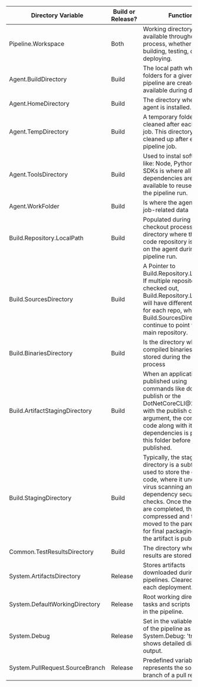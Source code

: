 | Directory Variable              | Build or Release? | Function                                                                                                                                                                                                                                                                                             | Example               |
|---------------------------------|-------------------|------------------------------------------------------------------------------------------------------------------------------------------------------------------------------------------------------------------------------------------------------------------------------------------------------|-----------------------|
| Pipeline.Workspace              | Both              | Working directory, available throughout the process, whether you're building, testing, or deploying.                                                                                                                                                                                                 | D:\a\1                |
| Agent.BuildDirectory            | Build             | The local path where all folders for a given build pipeline are created. Not available during deploy.                                                                                                                                                                                                | D:\a\1                |
| Agent.HomeDirectory             | Build             | The directory where the agent is installed.                                                                                                                                                                                                                                                          | D:\agent              |
| Agent.TempDirectory             | Build             | A temporary folder cleaned after each pipeline job. This directory is cleaned up after each pipeline job.                                                                                                                                                                                            | D:\agent\_work\_temp  |
| Agent.ToolsDirectory            | Build             | Used to instal software like: Node, Python and NET SDKs is where all these dependencies are available to reuse across the pipeline run.                                                                                                                                                              | D:\agent\_work\_tool  |
| Agent.WorkFolder                | Build             | Is where the agent stores job-related data                                                                                                                                                                                                                                                           | D:\agent\_work        |
| Build.Repository.LocalPath      | Build             | Populated during the checkout process is the directory where the source code repository is cloned on the agent during a pipeline run.                                                                                                                                                                | D:\a\1\s              |
| Build.SourcesDirectory          | Build             | A Pointer to Build.Repository.LocalPath. If multiple repositories are checked out, Build.Repository.LocalPath will have different values for each repo, while Build.SourcesDirectory will continue to point to the main repository.                                                                  | D:\a\1\s              |
| Build.BinariesDirectory         | Build             | Is the directory where compiled binaries are stored during the build process                                                                                                                                                                                                                         | D:\a\1\b              |
| Build.ArtifactStagingDirectory  | Build             | When an application is published using commands like dotnet publish or the DotNetCoreCLI@2 task with the publish command argument, the compiled code along with its dependencies is placed in this folder before it is published.                                                                    | D:\a\1\a              |
| Build.StagingDirectory          | Build             | Typically, the staging directory is a subfolder used to store the compiled code, where it undergoes virus scanning and dependency security checks. Once these tasks are completed, the files are compressed and then moved to the parent folder for final packaging before the artifact is published | D:\a\1\a\{sub-folder} |
| Common.TestResultsDirectory     | Build             | The directory where test results are stored.                                                                                                                                                                                                                                                         | D:\a\1\TestResults    |
| System.ArtifactsDirectory       | Release           | Stores artifacts downloaded during release pipelines. Cleared before each deployment.                                                                                                                                                                                                                | D:\a\1\artifacts      |
| System.DefaultWorkingDirectory  | Release           | Root working directory for tasks and scripts executed in the pipeline.                                                                                                                                                                                                                               | D:\a\1\s              |
| System.Debug                    | Release           | Set in the valiables section of the pipeline as System.Debug: 'true' it shows detailed diagnostic output.                                                                                                                                                                                            |                       |
| System.PullRequest.SourceBranch | Release           | Predefined variable represents the source branch of a pull request.                                                                                                                                                                                                                                  |                       |
